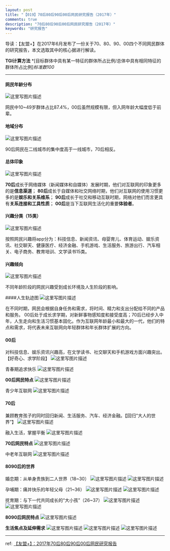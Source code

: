 ```yaml
---
layout: post
title: "【019】70后80后90后00后网民研究报告（2017年）"
comments: true
description: "70后80后90后00后网民研究报告（2017年）"
keywords: "研究报告"
---
```


导读：【友盟+】在2017年6月发布了一份关于70、80、90、00四个不同网民群体的研究报告，本文选取其中的核心据进行解读。

**TGI计算方法**
*[目标群体中具有某一特征的群体所占比例/总体中具有相同特征的群体所占比例]*标准数100*

---
#### 网民年龄分布
![这里写图片描述](http://img.blog.csdn.net/20170703221428460?watermark/2/text/aHR0cDovL2Jsb2cuY3Nkbi5uZXQvYWNlbGl0/font/5a6L5L2T/fontsize/400/fill/I0JBQkFCMA==/dissolve/70/gravity/SouthEast)

网民中10~49岁群体占比87.4%，00后虽然规模有限，但入网年龄大幅度低于前辈。

#### 地域分布
![这里写图片描述](http://img.blog.csdn.net/20170703221514296?watermark/2/text/aHR0cDovL2Jsb2cuY3Nkbi5uZXQvYWNlbGl0/font/5a6L5L2T/fontsize/400/fill/I0JBQkFCMA==/dissolve/70/gravity/SouthEast)

90后网民在二线城市的集中度高于一线城市，70后相反。

#### 总体印象
![这里写图片描述](http://img.blog.csdn.net/20170703221541136?watermark/2/text/aHR0cDovL2Jsb2cuY3Nkbi5uZXQvYWNlbGl0/font/5a6L5L2T/fontsize/400/fill/I0JBQkFCMA==/dissolve/70/gravity/SouthEast)

**70后**成长于网络媒体（新闻媒体和自媒体）发展时期，他们对互联网的印象更多的是**信息渠道**；
**80后**成长于自媒体和社交网络时期，他们对互联网的使用习惯更多的是**娱乐和关系维系**；
**90后**成长于社交和移动互联时期，网络对他们而言更具有**关系连接和工具性质**；
**00后**是当下互联网生活化的重要**体验者**。

#### 兴趣分类（15类）
![这里写图片描述](http://img.blog.csdn.net/20170703221701876?watermark/2/text/aHR0cDovL2Jsb2cuY3Nkbi5uZXQvYWNlbGl0/font/5a6L5L2T/fontsize/400/fill/I0JBQkFCMA==/dissolve/70/gravity/SouthEast)

按照网民兴趣将app分为：科技信息、新闻资讯、母婴育儿、体育运动、娱乐资讯、社交聊天、健康医疗、经济金融、手机游戏、生活服务、旅游出行、汽车相关、电子商务、教育培训、文学读书15类。

#### 兴趣倾向
![这里写图片描述](http://img.blog.csdn.net/20170703221954193?watermark/2/text/aHR0cDovL2Jsb2cuY3Nkbi5uZXQvYWNlbGl0/font/5a6L5L2T/fontsize/400/fill/I0JBQkFCMA==/dissolve/70/gravity/SouthEast)

不同年龄阶段的网民兴趣受到成长环境及人生阶段的影响。

####人生轨迹图
![这里写图片描述](http://img.blog.csdn.net/20170703222021028?watermark/2/text/aHR0cDovL2Jsb2cuY3Nkbi5uZXQvYWNlbGl0/font/5a6L5L2T/fontsize/400/fill/I0JBQkFCMA==/dissolve/70/gravity/SouthEast)

在不同时期，网民会根据自身任务和需求，将时间、精力和支出分配给不同的产品和服务。
00后处于成长求学期，对新鲜事物感知度和接受度高；70后已经步入中年，人生走向和生活习惯基本固化。作为互联网年龄最小和最大的一代，他们的特点和需求，将代表未来互联网向年轻群体和年长群体扩展的方向。

#### 00后
对科技信息、娱乐资讯兴趣高，在文学读书、社交聊天和手机游戏方面兴趣突出。【好奇心、求学阶段】
![这里写图片描述](http://img.blog.csdn.net/20170703222105705?watermark/2/text/aHR0cDovL2Jsb2cuY3Nkbi5uZXQvYWNlbGl0/font/5a6L5L2T/fontsize/400/fill/I0JBQkFCMA==/dissolve/70/gravity/SouthEast)

青春期追求快乐
![这里写图片描述](http://img.blog.csdn.net/20170703222136860?watermark/2/text/aHR0cDovL2Jsb2cuY3Nkbi5uZXQvYWNlbGl0/font/5a6L5L2T/fontsize/400/fill/I0JBQkFCMA==/dissolve/70/gravity/SouthEast)

**00后网民特点**
![这里写图片描述](http://img.blog.csdn.net/20170703222210062?watermark/2/text/aHR0cDovL2Jsb2cuY3Nkbi5uZXQvYWNlbGl0/font/5a6L5L2T/fontsize/400/fill/I0JBQkFCMA==/dissolve/70/gravity/SouthEast)

青少年互联网
![这里写图片描述](http://img.blog.csdn.net/20170703222231160?watermark/2/text/aHR0cDovL2Jsb2cuY3Nkbi5uZXQvYWNlbGl0/font/5a6L5L2T/fontsize/400/fill/I0JBQkFCMA==/dissolve/70/gravity/SouthEast)

#### 70后
兼顾教育孩子的同时回归新闻、生活服务、汽车、经济金融。【回归“大人的世界”】
![这里写图片描述](http://img.blog.csdn.net/20170703222256749?watermark/2/text/aHR0cDovL2Jsb2cuY3Nkbi5uZXQvYWNlbGl0/font/5a6L5L2T/fontsize/400/fill/I0JBQkFCMA==/dissolve/70/gravity/SouthEast)

融入生活，掌握平衡
![这里写图片描述](http://img.blog.csdn.net/20170703222311160?watermark/2/text/aHR0cDovL2Jsb2cuY3Nkbi5uZXQvYWNlbGl0/font/5a6L5L2T/fontsize/400/fill/I0JBQkFCMA==/dissolve/70/gravity/SouthEast)

**70后网民特点**
![这里写图片描述](http://img.blog.csdn.net/20170703222328641?watermark/2/text/aHR0cDovL2Jsb2cuY3Nkbi5uZXQvYWNlbGl0/font/5a6L5L2T/fontsize/400/fill/I0JBQkFCMA==/dissolve/70/gravity/SouthEast)

中老年互联网
![这里写图片描述](http://img.blog.csdn.net/20170703222354770?watermark/2/text/aHR0cDovL2Jsb2cuY3Nkbi5uZXQvYWNlbGl0/font/5a6L5L2T/fontsize/400/fill/I0JBQkFCMA==/dissolve/70/gravity/SouthEast)

#### 8090后的世界

婚恋期：从单身贵族到二人世界（18~30）
![这里写图片描述](http://img.blog.csdn.net/20170703222425380?watermark/2/text/aHR0cDovL2Jsb2cuY3Nkbi5uZXQvYWNlbGl0/font/5a6L5L2T/fontsize/400/fill/I0JBQkFCMA==/dissolve/70/gravity/SouthEast)
![这里写图片描述](http://img.blog.csdn.net/20170703222442024?watermark/2/text/aHR0cDovL2Jsb2cuY3Nkbi5uZXQvYWNlbGl0/font/5a6L5L2T/fontsize/400/fill/I0JBQkFCMA==/dissolve/70/gravity/SouthEast)

孕哺期：痛并快乐的年轻父母（21~36）
![这里写图片描述](http://img.blog.csdn.net/20170703222459133?watermark/2/text/aHR0cDovL2Jsb2cuY3Nkbi5uZXQvYWNlbGl0/font/5a6L5L2T/fontsize/400/fill/I0JBQkFCMA==/dissolve/70/gravity/SouthEast)
![这里写图片描述](http://img.blog.csdn.net/20170703222506003?watermark/2/text/aHR0cDovL2Jsb2cuY3Nkbi5uZXQvYWNlbGl0/font/5a6L5L2T/fontsize/400/fill/I0JBQkFCMA==/dissolve/70/gravity/SouthEast)

抚育期：与下一代共同成长的“大小孩”（26~37）
![这里写图片描述](http://img.blog.csdn.net/20170703222522747?watermark/2/text/aHR0cDovL2Jsb2cuY3Nkbi5uZXQvYWNlbGl0/font/5a6L5L2T/fontsize/400/fill/I0JBQkFCMA==/dissolve/70/gravity/SouthEast)
![这里写图片描述](http://img.blog.csdn.net/20170703222529893?watermark/2/text/aHR0cDovL2Jsb2cuY3Nkbi5uZXQvYWNlbGl0/font/5a6L5L2T/fontsize/400/fill/I0JBQkFCMA==/dissolve/70/gravity/SouthEast)

**8090后网民特点**
![这里写图片描述](http://img.blog.csdn.net/20170703222555200?watermark/2/text/aHR0cDovL2Jsb2cuY3Nkbi5uZXQvYWNlbGl0/font/5a6L5L2T/fontsize/400/fill/I0JBQkFCMA==/dissolve/70/gravity/SouthEast)

**生活焦点及延伸需求**
![这里写图片描述](http://img.blog.csdn.net/20170703222617819?watermark/2/text/aHR0cDovL2Jsb2cuY3Nkbi5uZXQvYWNlbGl0/font/5a6L5L2T/fontsize/400/fill/I0JBQkFCMA==/dissolve/70/gravity/SouthEast)
![这里写图片描述](http://img.blog.csdn.net/20170703222629555?watermark/2/text/aHR0cDovL2Jsb2cuY3Nkbi5uZXQvYWNlbGl0/font/5a6L5L2T/fontsize/400/fill/I0JBQkFCMA==/dissolve/70/gravity/SouthEast)
![这里写图片描述](http://img.blog.csdn.net/20170703222638458?watermark/2/text/aHR0cDovL2Jsb2cuY3Nkbi5uZXQvYWNlbGl0/font/5a6L5L2T/fontsize/400/fill/I0JBQkFCMA==/dissolve/70/gravity/SouthEast)

---
ref: [【友盟+】：2017年70后80后90后00后网民研究报告](http://www.199it.com/archives/603978.html) 
